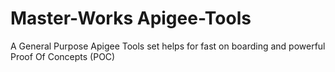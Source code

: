 # Master-Works Apigee-Tools
A General Purpose Apigee Tools set helps for fast on boarding and powerful Proof Of Concepts (POC)
